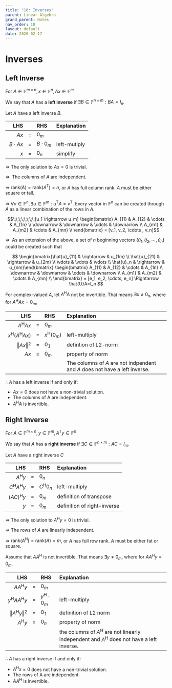```yaml
---
title: "10: Inverses"
parent: Linear Algebra
grand_parent: Notes
nav_order: 10
layout: default
date: 2020-02-17
---
```


# Inverses

## Left Inverse

For $A\in\mathbb{F}^{m\times n}, x\in \mathbb{F}^n, Ax\in\mathbb{F}^m$

We say that $A$ has a **left inverse** if $\exists B\in\mathbb{F}^{n\times m} : BA=I_n$.

Let $A$ have a left inverse $B$.

|LHS||RHS|Explanation|
|--:|:-:|:--|:--|
|$Ax$|$=$|$0_m$||
$\;B\cdot Ax$|$=$|$B\cdot0_m$|left-mutiply|
|$x$|$=$|$0_n$|simplify|

$\Longrightarrow$ The only solution to $Ax=0$ is trivial.

$\Longrightarrow\;$ The columns of $A$ are independent.

$\Longrightarrow\; \mathrm{rank}(A) = \mathrm{rank}(A^\mathrm{T}) = n$, or $A$ has full column rank. $A$ must be either square or tall.

$\Longrightarrow\; \forall v\in \mathbb{F}^n, \exists u\in \mathbb{F}^m : u^\mathrm{T}A=v^\mathrm{T}$. Every vector in $\mathbb{F}^n$ can be created through $A$ as a linear combination of the rows in $A$.

$$\;\;\;\;\;\;\;\;[u_1 \rightarrow u_m] \begin{bmatrix} A_{11} & A_{12} & \cdots & A_{1n} \\ \downarrow & \downarrow & \cdots & \downarrow \\ A_{m1} & A_{m2} & \cdots & A_{mn} \\ \end{bmatrix} = [v_1, v_2, \cdots , v_n]$$

$\Longrightarrow\;$ As an extension of the above, a set of $n$ beginning vectors $\{\hat{u}_1, \hat{u}_2, \cdots, \hat{u}_n\}$ could be created such that 

$$ \begin{bmatrix}\hat{u}_{11} & \rightarrow & u_{1m} \\ \hat{u}_{21} & \rightarrow & u_{2m} \\ \vdots & \vdots & \vdots \\ \hat{u}_n & \rightarrow & u_{nm}\end{bmatrix} \begin{bmatrix} A_{11} & A_{12} & \cdots & A_{1n} \\ \downarrow & \downarrow & \cdots & \downarrow \\ A_{m1} & A_{m2} & \cdots & A_{mn} \\ \end{bmatrix} = [e_1, e_2, \cdots, e_n] \Rightarrow \hat{U}A=I_n $$

For complex-valued $A$, let $A^\mathrm{H}A$ not be invertible. That means $\exists x\neq 0_n$, where for $A^\mathrm{H}Ax=0_m$,

|LHS||RHS|Explanation|
|--:|:-:|:--|:--|
|$A^\mathrm{H}Ax$|$=$|$0_m$||
|$x^\mathrm{H}(A^\mathrm{H}Ax)$|$=$|$x^\mathrm{H}(0_m)$|left-multiply|
|$\Vert Ax \Vert^2$|$=$|$0_1$|defintion of L2-norm|
|$Ax$|$=$|$0_m$|property of norm|
||||The columns of $A$ are not indpendent and $A$ does not have a left inverse.

$\therefore A$ has a left inverse if and only if:
- $Ax=0$ does not have a non-trivial solution.
- The columns of A are independent.
- $A^\mathrm{H}A$ is invertible.

## Right Inverse

For $A\in\mathbb{F}^{m\times n}, y\in \mathbb{F}^m, A^\mathrm{T}y\in\mathbb{F}^n$

We say that $A$ has a **right inverse** if $\exists C\in\mathbb{F}^{n\times m} : AC=I_m$.

Let $A$ have a right inverse $C$

|LHS||RHS|Explanation|
|--:|:-:|:--|:--|
|$A^\mathrm{H}y$|$=$|$0_n$||
|$\;C^\mathrm{H}A^\mathrm{H}y$|$=$|$C^\mathrm{H}0_n$|left-multiply|
|$(AC)^\mathrm{H}y$|$=$|$0_m$|definition of transpose|
|$y$|$=$|$0_m$|definition of right-inverse|

$\Longrightarrow$ The only solution to $A^\mathrm{H}y=0$ is trivial.

$\Longrightarrow$ The rows of $A$ are linearly independent.

$\Longrightarrow$ $\mathrm{rank}(A^\mathrm{H}) = \mathrm{rank}(A)=m$, or $A$ has full row rank. $A$ must be either fat or square.

Assume that $AA^\mathrm{H}$ is not invertible. That means $\exists y \neq 0_m$, where for $AA^\mathrm{H}y=0_m$,

|LHS||RHS|Explanation|
|--:|:-:|:--|:--|
|$AA^\mathrm{H}y$|$=$|$0_m$||
|$y^\mathrm{H}AA^\mathrm{H}y$|$=$|$y^\mathrm{H}\cdot 0_m$|left-multiply|
|$\Vert A^\mathrm{H}y \Vert^2$|$=$|$0_1$|definition of L2 norm|
|$A^\mathrm{H}y$|$=$|$0_n$|property of norm|
||||the columns of $A^\mathrm{H}$ are not linearly independent and $A^\mathrm{H}$ does not have a left inverse.|

$\therefore A$ has a right inverse if and only if:
- $A^\mathrm{H}x=0$ does not have a non-trivial solution.
- The rows of A are independent.
- $AA^\mathrm{H}$ is invertible.